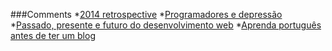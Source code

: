 ###Comments
*[2014 retrospective](http://zenorocha.com/2014-retrospective/)
*[Programadores e depressão](https://medium.com/brasil/programadores-e-depressao-30043d2972b5)
*[Passado, presente e futuro do desenvolvimento web](http://imasters.com.br/desenvolvimento/passado-presente-e-futuro-desenvolvimento-web/)
*[Aprenda português antes de ter um blog](https://medium.com/@felquis/aprenda-portugues-antes-de-ter-um-blog-a2647d913a45)
